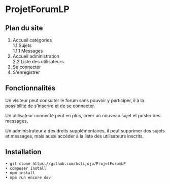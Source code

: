 # ProjetForumLP

## Plan du site

1. Accueil catégories  
1.1 Sujets  
1.1.1 Messages  
2. Accueil administration  
2.2 Liste des utilisateurs  
3. Se connecter  
4. S'enregistrer  

## Fonctionnalités

Un visiteur peut consulter le forum sans pouvoir y participer, il à la possibilité de s'inscrire et de se connecter.  

Un utilisateur connecté peut en plus, créer un nouveau sujet et poster des messages.  

Un administrateur à des droits supplémentaires, il peut supprimer des sujets et messages, mais aussi accéder à la liste des utilisateurs inscrits.


## Installation

```bash
• git clone https://github.com/Astijojo/ProjetForumLP
• composer install
• npm install
• npm run encore dev
```
